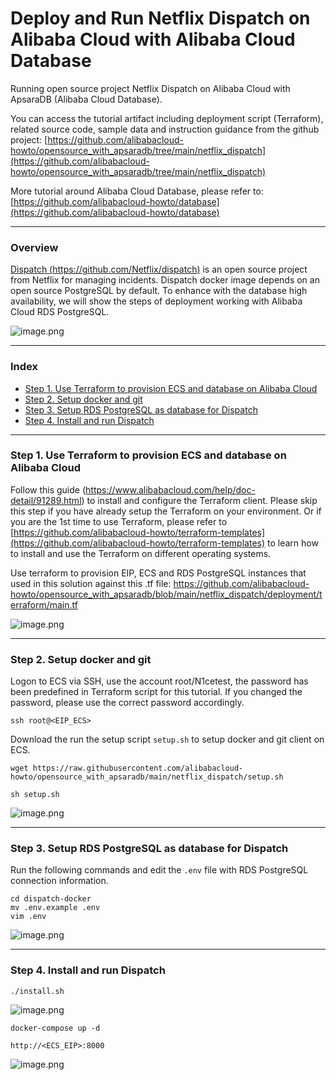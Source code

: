 # Deploy and Run Netflix Dispatch on Alibaba Cloud with Alibaba Cloud Database
Running open source project Netflix Dispatch on Alibaba Cloud with ApsaraDB (Alibaba Cloud Database).

You can access the tutorial artifact including deployment script (Terraform), related source code, sample data and instruction guidance from the github project:
[https://github.com/alibabacloud-howto/opensource_with_apsaradb/tree/main/netflix_dispatch](https://github.com/alibabacloud-howto/opensource_with_apsaradb/tree/main/netflix_dispatch)

More tutorial around Alibaba Cloud Database, please refer to:
[https://github.com/alibabacloud-howto/database](https://github.com/alibabacloud-howto/database)

---
### Overview
[Dispatch (https://github.com/Netflix/dispatch)](https://github.com/Netflix/dispatch) is an open source project from Netflix for managing incidents.
Dispatch docker image depends on an open source PostgreSQL by default. To enhance with the database high availability, we will show the steps of deployment working with Alibaba Cloud RDS PostgreSQL.

![image.png](https://github.com/alibabacloud-howto/opensource_with_apsaradb/raw/main/netflix_dispatch/images/deployment.png)

---
### Index

- [Step 1. Use Terraform to provision ECS and database on Alibaba Cloud](https://github.com/alibabacloud-howto/opensource_with_apsaradb/tree/main/netflix_dispatch#step-1-use-terraform-to-provision-ecs-and-database-on-alibaba-cloud)
- [Step 2. Setup docker and git](https://github.com/alibabacloud-howto/opensource_with_apsaradb/tree/main/netflix_dispatch#step-2-setup-docker-and-git)
- [Step 3. Setup RDS PostgreSQL as database for Dispatch](https://github.com/alibabacloud-howto/opensource_with_apsaradb/tree/main/netflix_dispatch#step-3-setup-rds-postgresql-as-database-for-dispatch)
- [Step 4. Install and run Dispatch](https://github.com/alibabacloud-howto/opensource_with_apsaradb/tree/main/netflix_dispatch#step-4-install-and-run-dispatch)

---
### Step 1. Use Terraform to provision ECS and database on Alibaba Cloud

Follow this guide (https://www.alibabacloud.com/help/doc-detail/91289.html) to install and configure the Terraform client. Please skip this step if you have already setup the Terraform on your environment. Or if you are the 1st time to use Terraform, please refer to [https://github.com/alibabacloud-howto/terraform-templates](https://github.com/alibabacloud-howto/terraform-templates) to learn how to install and use the Terraform on different operating systems.

Use terraform to provision EIP, ECS and RDS PostgreSQL instances that used in this solution against this .tf file: https://github.com/alibabacloud-howto/opensource_with_apsaradb/blob/main/netflix_dispatch/deployment/terraform/main.tf

![image.png](https://github.com/alibabacloud-howto/opensource_with_apsaradb/raw/main/netflix_dispatch/images/step-1.png)

---
### Step 2. Setup docker and git

Logon to ECS via SSH, use the account root/N1cetest, the password has been predefined in Terraform script for this tutorial. If you changed the password, please use the correct password accordingly.

```
ssh root@<EIP_ECS>
```

Download the run the setup script ``setup.sh`` to setup docker and git client on ECS.

```
wget https://raw.githubusercontent.com/alibabacloud-howto/opensource_with_apsaradb/main/netflix_dispatch/setup.sh
```

```
sh setup.sh
```

![image.png](https://github.com/alibabacloud-howto/opensource_with_apsaradb/raw/main/netflix_dispatch/images/step-2.png)

---
### Step 3. Setup RDS PostgreSQL as database for Dispatch

Run the following commands and edit the ``.env`` file with RDS PostgreSQL connection information.

```
cd dispatch-docker
mv .env.example .env
vim .env
```

![image.png](https://github.com/alibabacloud-howto/opensource_with_apsaradb/raw/main/netflix_dispatch/images/step-3.png)

---
### Step 4. Install and run Dispatch

```
./install.sh
```

![image.png](https://github.com/alibabacloud-howto/opensource_with_apsaradb/raw/main/netflix_dispatch/images/step-4.png)

```
docker-compose up -d
```

```
http://<ECS_EIP>:8000
```

![image.png](https://github.com/alibabacloud-howto/opensource_with_apsaradb/raw/main/netflix_dispatch/images/step-4-1.png)
